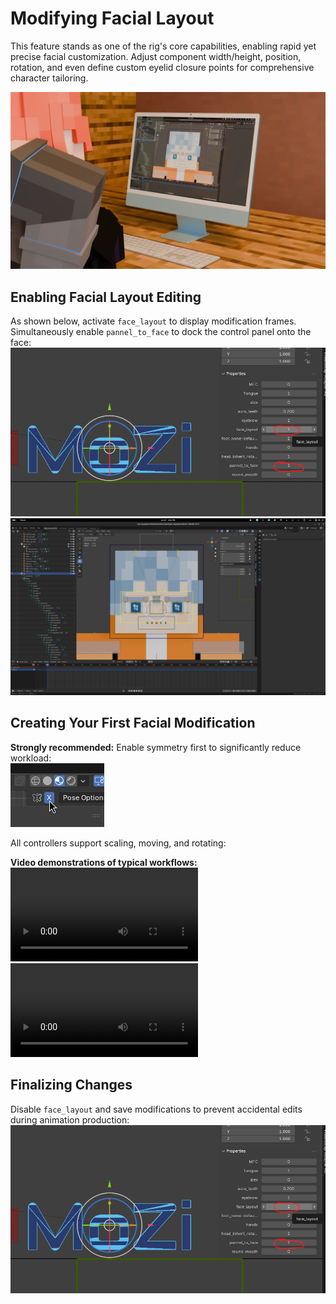 # Modifying Facial Layout  

This feature stands as one of the rig's core capabilities, enabling rapid yet precise facial customization. Adjust component width/height, position, rotation, and even define custom eyelid closure points for comprehensive character tailoring.  

![](/asstes/layout/1.webp)  

## Enabling Facial Layout Editing  
As shown below, activate `face_layout` to display modification frames. Simultaneously enable `pannel_to_face` to dock the control panel onto the face:  
![Properties Panel](/asstes/layout/1.png)  
![Facial Control Panel](/asstes/layout/2.png)  

## Creating Your First Facial Modification  
**Strongly recommended:** Enable symmetry first to significantly reduce workload:  
![Symmetry Toggle](/asstes/layout/3.png)  

All controllers support scaling, moving, and rotating:  

**Video demonstrations of typical workflows:**  
<video src="/asstes/layout/video.mp4" controls="controls"></video>  
<video src="/asstes/layout/video2.mp4" controls="controls"></video>  

## Finalizing Changes  
Disable `face_layout` and save modifications to prevent accidental edits during animation production:  
![Disable Feature](/asstes/layout/1.png)  